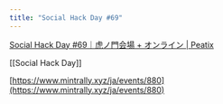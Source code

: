 ```yaml
---
title: "Social Hack Day #69"
---
```


[Social Hack Day #69｜虎ノ門会場 + オンライン | Peatix](https://peatix.com/event/4171450)

[[Social Hack Day]]

[https://www.mintrally.xyz/ja/events/880](https://www.mintrally.xyz/ja/events/880)
